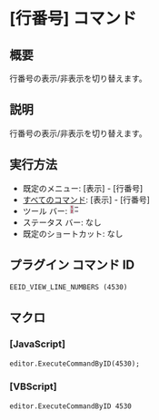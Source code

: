 # \[行番号\] コマンド

## 概要

行番号の表示/非表示を切り替えます。

## 説明

行番号の表示/非表示を切り替えます。

## 実行方法

- 既定のメニュー: \[表示\] \- \[行番号\]
- [すべてのコマンド](../../glossary/allcommands): \[表示\] \- \[行番号\]
- ツール バー: ![](../../images/line_number24x16.png)
- ステータス バー: なし
- 既定のショートカット: なし

## プラグイン コマンド ID

```
EEID_VIEW_LINE_NUMBERS (4530)
```

## マクロ

### \[JavaScript\]

```
editor.ExecuteCommandByID(4530);
```

### \[VBScript\]

```
editor.ExecuteCommandByID 4530
```
